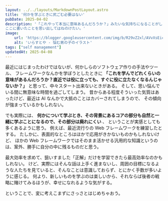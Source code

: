 ```yaml
---
layout: ../../layouts/MarkdownPostLayout.astro
title: '何かを学ぶときに尻ごむ必要はない'
pubDate: 2025-04-02
description: '「これやって本当に意味あるんだろうか？」みたいな気持ちになることがしばしばあるので、
ここに書いたことを思い出してはねのけたい。'
image:
    url: 'https://blogger.googleusercontent.com/img/b/R29vZ2xl/AVvXsEicVbt5X1UYAxlzqqmoVZY1tqFY9kfogqsyGOPhKjv6ttFNfEvEdnXq-JG_O8PMmOo0xyOF99Hgvs7DSzEyKCXlvFP9uytDEZ5gHce5mp78PtCP2lOu4i-ci6ClNvT3RUfzpnB3hnKZp4Ot/s800/nayamu_boy2.png'
    alt: 'いらすとや - 悩む男の子のイラスト'
tags: ["self management"]
updatedAt: 2025-04-08
---
```

最近にはじまったわけではないが、何かしらのソフトウェア作りの手法やツール、
フレームワークなんかを学ぼうとしたときに
**「これを学んでどれくらいの意味があるんだろうか？直近では役に立っても、すぐに役に立たなくなるんじゃないか？」**
と思って、中々スタート出来ないときがある。
そして、思い悩んでいる間に無意味な時間を過ごしてしまう。
昔からある程度そういった気質はあったけど、最近は AI なんかで大抵のことはカバーされてしまうので、
その傾向が強まっているかもしれない。

でも実際には、 **何かについて学ぶとき、その背景にあるコアの部分も自然と一緒に学ぶことになるので、その部分は廃れにくい** 、
ということが実感としても多くあるように思う。
例えば、最近流行りの Web フレームワークを練習したとする。
たしかに、表面的なところはほかで応用がきかないものかもしれないけど、
ほかの Web フレームワークではそのまま活かせる汎用的な知識というのは、案外、勝手に自分の中に残るものだと思う。

最大効率を求めて、狙いすました「正解」だけを学習できたら最高効率なのかもしれない。
けど、実際にはそんな話は上手く進まないし、周囲の目標になるような人たちを見ていると、そんなことは意識しておらず、とにかく手数が多いように感じる。
何より、新しいものを学ぶのは楽しいから、それならば後者の戦略に賭けてみるほうが、幸せになれるような気がする。

ということで、変に考えこまずにさっさとはじめちゃおう。

